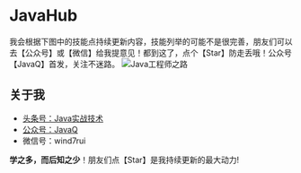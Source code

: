 # JavaHub
我会根据下图中的技能点持续更新内容，技能列举的可能不是很完善，朋友们可以去【公众号】或【微信】给我提意见！都到这了，点个【Star】防走丢哦！公众号【JavaQ】首发，关注不迷路。
![Java工程师之路](https://github.com/wind7rui/JavaHub/blob/master/pics/Java%E5%B7%A5%E7%A8%8B%E5%B8%88%E4%B9%8B%E8%B7%AF.png)

## 关于我
* [头条号：Java实战技术](https://www.toutiao.com/c/user/62859607968/#mid=1575311975640078)
* [公众号：JavaQ](https://mp.weixin.qq.com/s/QE2PY9B4iFFV9gCabkJzcw?_blank)
* 微信号：wind7rui

**学之多，而后知之少**！朋友们点【Star】是我持续更新的最大动力!

